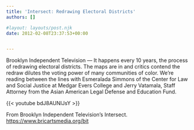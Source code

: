 ```yaml
---
title: 'Intersect: Redrawing Electoral Districts'
authors: []

#layout: layouts/post.njk
date: 2012-02-08T23:37:53+00:00


---
```


Brooklyn Independent Television — It happens every 10 years, the process of redrawing electoral districts. The maps are in and critics contend the redraw dilutes the voting power of many communities of color. We’re reading between the lines with Esmeralada Simmons of the Center for Law and Social Justice at Medgar Evers College and Jerry Vatamala, Staff Attorney from the Asian American Legal Defense and Education Fund. 

{{< youtube bdJ8AUNIJsY >}}

From Brooklyn Independent Television’s Intersect. <https://www.bricartsmedia.org/bit>
